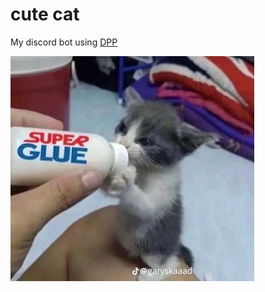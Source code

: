 # cute cat
My discord bot using [DPP](https://dpp.dev)

![](https://raw.githubusercontent.com/icuuu/cute-cat/master/superglue.jpg)
